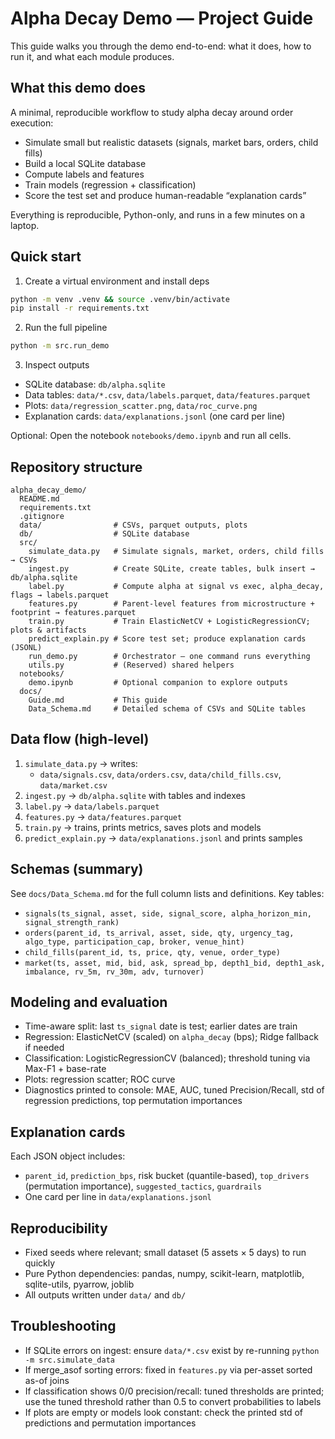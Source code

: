 # Alpha Decay Demo — Project Guide

This guide walks you through the demo end-to-end: what it does, how to run it, and what each module produces.

## What this demo does

A minimal, reproducible workflow to study alpha decay around order execution:

- Simulate small but realistic datasets (signals, market bars, orders, child fills)
- Build a local SQLite database
- Compute labels and features
- Train models (regression + classification)
- Score the test set and produce human-readable “explanation cards”

Everything is reproducible, Python-only, and runs in a few minutes on a laptop.

## Quick start

1. Create a virtual environment and install deps

```bash
python -m venv .venv && source .venv/bin/activate
pip install -r requirements.txt
```

2. Run the full pipeline

```bash
python -m src.run_demo
```

3. Inspect outputs

- SQLite database: `db/alpha.sqlite`
- Data tables: `data/*.csv`, `data/labels.parquet`, `data/features.parquet`
- Plots: `data/regression_scatter.png`, `data/roc_curve.png`
- Explanation cards: `data/explanations.jsonl` (one card per line)

Optional: Open the notebook `notebooks/demo.ipynb` and run all cells.

## Repository structure

```
alpha_decay_demo/
  README.md
  requirements.txt
  .gitignore
  data/                # CSVs, parquet outputs, plots
  db/                  # SQLite database
  src/
    simulate_data.py   # Simulate signals, market, orders, child fills → CSVs
    ingest.py          # Create SQLite, create tables, bulk insert → db/alpha.sqlite
    label.py           # Compute alpha at signal vs exec, alpha_decay, flags → labels.parquet
    features.py        # Parent-level features from microstructure + footprint → features.parquet
    train.py           # Train ElasticNetCV + LogisticRegressionCV; plots & artifacts
    predict_explain.py # Score test set; produce explanation cards (JSONL)
    run_demo.py        # Orchestrator — one command runs everything
    utils.py           # (Reserved) shared helpers
  notebooks/
    demo.ipynb         # Optional companion to explore outputs
  docs/
    Guide.md           # This guide
    Data_Schema.md     # Detailed schema of CSVs and SQLite tables
```

## Data flow (high-level)

1. `simulate_data.py` → writes:
   - `data/signals.csv`, `data/orders.csv`, `data/child_fills.csv`, `data/market.csv`
2. `ingest.py` → `db/alpha.sqlite` with tables and indexes
3. `label.py` → `data/labels.parquet`
4. `features.py` → `data/features.parquet`
5. `train.py` → trains, prints metrics, saves plots and models
6. `predict_explain.py` → `data/explanations.jsonl` and prints samples

## Schemas (summary)

See `docs/Data_Schema.md` for the full column lists and definitions. Key tables:

- `signals(ts_signal, asset, side, signal_score, alpha_horizon_min, signal_strength_rank)`
- `orders(parent_id, ts_arrival, asset, side, qty, urgency_tag, algo_type, participation_cap, broker, venue_hint)`
- `child_fills(parent_id, ts, price, qty, venue, order_type)`
- `market(ts, asset, mid, bid, ask, spread_bp, depth1_bid, depth1_ask, imbalance, rv_5m, rv_30m, adv, turnover)`

## Modeling and evaluation

- Time-aware split: last `ts_signal` date is test; earlier dates are train
- Regression: ElasticNetCV (scaled) on `alpha_decay` (bps); Ridge fallback if needed
- Classification: LogisticRegressionCV (balanced); threshold tuning via Max-F1 + base-rate
- Plots: regression scatter; ROC curve
- Diagnostics printed to console: MAE, AUC, tuned Precision/Recall, std of regression predictions, top permutation importances

## Explanation cards

Each JSON object includes:

- `parent_id`, `prediction_bps`, risk bucket (quantile-based), `top_drivers` (permutation importance), `suggested_tactics`, `guardrails`
- One card per line in `data/explanations.jsonl`

## Reproducibility

- Fixed seeds where relevant; small dataset (5 assets × 5 days) to run quickly
- Pure Python dependencies: pandas, numpy, scikit-learn, matplotlib, sqlite-utils, pyarrow, joblib
- All outputs written under `data/` and `db/`

## Troubleshooting

- If SQLite errors on ingest: ensure `data/*.csv` exist by re-running `python -m src.simulate_data`
- If merge_asof sorting errors: fixed in `features.py` via per-asset sorted as-of joins
- If classification shows 0/0 precision/recall: tuned thresholds are printed; use the tuned threshold rather than 0.5 to convert probabilities to labels
- If plots are empty or models look constant: check the printed std of predictions and permutation importances

